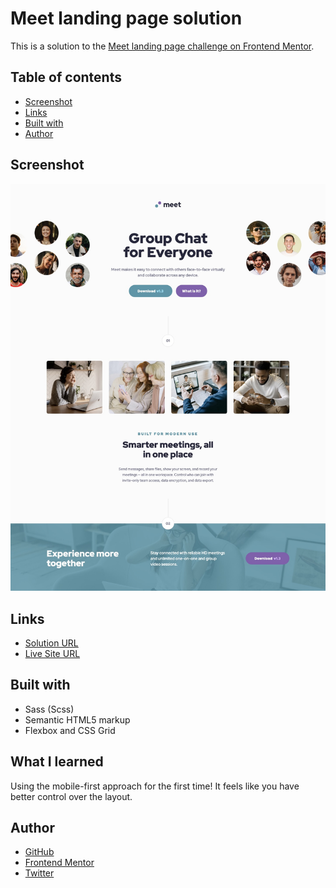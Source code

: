 # Meet landing page solution

This is a solution to the [Meet landing page challenge on Frontend Mentor](https://www.frontendmentor.io/challenges/meet-landing-page-rbTDS6OUR).

## Table of contents

-   [Screenshot](#screenshot)
-   [Links](#links)
-   [Built with](#built-with)
-   [Author](#author)

## Screenshot

![](./assets/screenshot.jpeg)

## Links

-   [Solution URL](https://github.com/ionStici/meet-landing-page)
-   [Live Site URL](https://ionstici.github.io/meet-landing-page)

## Built with

-   Sass (Scss)
-   Semantic HTML5 markup
-   Flexbox and CSS Grid

## What I learned

Using the mobile-first approach for the first time! It feels like you have better control over the layout.

## Author

-   [GitHub](https://github.com/ionStici)
-   [Frontend Mentor](https://www.frontendmentor.io/profile/ionStici)
-   [Twitter](https://twitter.com/ionStici_)
